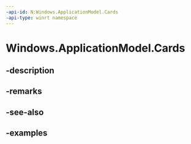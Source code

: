 ```yaml
---
-api-id: N:Windows.ApplicationModel.Cards
-api-type: winrt namespace
---
```


<!-- Namespace syntax.
namespace Windows.ApplicationModel.Cards 
-->

# Windows.ApplicationModel.Cards

## -description

## -remarks

## -see-also

## -examples

